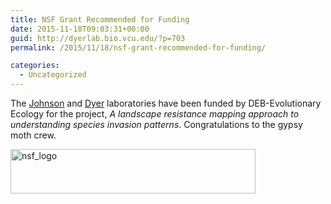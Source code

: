 ```yaml
---
title: NSF Grant Recommended for Funding
date: 2015-11-18T09:03:31+00:00
guid: http://dyerlab.bio.vcu.edu/?p=703
permalink: /2015/11/18/nsf-grant-recommended-for-funding/

categories:
  - Uncategorized
---
```

The [Johnson](http://www.vcuderekjohnson.com/) and [Dyer](http://dyerlab.bio.vcu.edu) laboratories have been funded by DEB-Evolutionary Ecology for the project,  _A landscape resistance mapping approach to understanding species invasion patterns_.  Congratulations to the gypsy moth crew.

<!--more-->

<img class="alignnone size-full wp-image-704" src="http://localhost/wordpress/wp-content/uploads/2015/11/nsf_logo.png" alt="nsf_logo" width="392" height="71" srcset="http://localhost/wordpress/wp-content/uploads/2015/11/nsf_logo.png 392w, http://localhost/wordpress/wp-content/uploads/2015/11/nsf_logo-300x54.png 300w" sizes="(max-width: 392px) 100vw, 392px" />